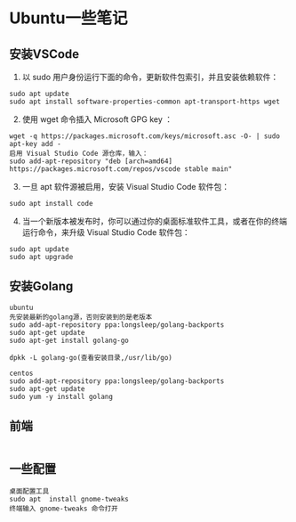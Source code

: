 # Ubuntu一些笔记

## 安装VSCode

1. 以 sudo 用户身份运行下面的命令，更新软件包索引，并且安装依赖软件：
```
sudo apt update
sudo apt install software-properties-common apt-transport-https wget
```
2. 使用 wget 命令插入 Microsoft GPG key ：
```
wget -q https://packages.microsoft.com/keys/microsoft.asc -O- | sudo apt-key add -
启用 Visual Studio Code 源仓库，输入：
sudo add-apt-repository "deb [arch=amd64] https://packages.microsoft.com/repos/vscode stable main"
```
3. 一旦 apt 软件源被启用，安装 Visual Studio Code 软件包：
```
sudo apt install code
```
4. 当一个新版本被发布时，你可以通过你的桌面标准软件工具，或者在你的终端运行命令，来升级 Visual Studio Code 软件包：
```
sudo apt update
sudo apt upgrade
```

## 安装Golang
```
ubuntu
先安装最新的golang源，否则安装到的是老版本
sudo add-apt-repository ppa:longsleep/golang-backports
sudo apt-get update
sudo apt-get install golang-go

dpkk -L golang-go(查看安装目录,/usr/lib/go)

centos
sudo add-apt-repository ppa:longsleep/golang-backports
sudo apt-get update
sudo yum -y install golang
```

## 前端
```
```

## 一些配置
```
桌面配置工具
sudo apt  install gnome-tweaks
终端输入 gnome-tweaks 命令打开
```